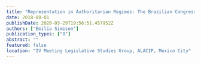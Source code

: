 ```yaml
---
title: "Representation in Authoritarian Regimes: The Brazilian Congress, 1964-1985"
date: 2018-08-01
publishDate: 2020-03-29T19:56:51.457952Z
authors: ["Emilia Simison"]
publication_types: ["0"]
abstract: ""
featured: false
location: "IV Meeting Legislative Studies Group, ALACIP, Mexico City"
---
```



